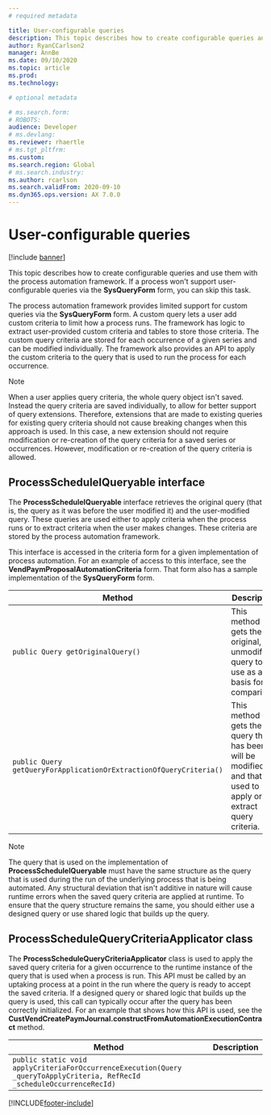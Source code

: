 ```yaml
---
# required metadata

title: User-configurable queries
description: This topic describes how to create configurable queries and use them with the process automation framework.
author: RyanCCarlson2
manager: AnnBe
ms.date: 09/10/2020
ms.topic: article
ms.prod: 
ms.technology: 

# optional metadata

# ms.search.form: 
# ROBOTS: 
audience: Developer
# ms.devlang: 
ms.reviewer: rhaertle
# ms.tgt_pltfrm: 
ms.custom:
ms.search.region: Global
# ms.search.industry: 
ms.author: rcarlson
ms.search.validFrom: 2020-09-10
ms.dyn365.ops.version: AX 7.0.0
---
```


# User-configurable queries

[!include [banner](../includes/banner.md)]

This topic describes how to create configurable queries and use them with the process automation framework. If a process won't support user-configurable queries via the **SysQueryForm** form, you can skip this task.

The process automation framework provides limited support for custom queries via the **SysQueryForm** form. A custom query lets a user add custom criteria to limit how a process runs. The framework has logic to extract user-provided custom criteria and tables to store those criteria. The custom query criteria are stored for each occurrence of a given series and can be modified individually. The framework also provides an API to apply the custom criteria to the query that is used to run the process for each occurrence.

> [!NOTE]
> When a user applies query criteria, the whole query object isn't saved. Instead the query criteria are saved individually, to allow for better support of query extensions. Therefore, extensions that are made to existing queries for existing query criteria should not cause breaking changes when this approach is used. In this case, a new extension should not require modification or re-creation of the query criteria for a saved series or occurrences. However, modification or re-creation of the query criteria is allowed.

## ProcessScheduleIQueryable interface

The **ProcessScheduleIQueryable** interface retrieves the original query (that is, the query as it was before the user modified it) and the user-modified query. These queries are used either to apply criteria when the process runs or to extract criteria when the user makes changes. These criteria are stored by the process automation framework.

This interface is accessed in the criteria form for a given implementation of process automation. For an example of access to this interface, see the **VendPaymProposalAutomationCriteria** form. That form also has a sample implementation of the **SysQueryForm** form.

| Method | Description |
|---|---|
| `public Query getOriginalQuery()` | This method gets the original, unmodified query to use as a basis for comparison. |
| `public Query getQueryForApplicationOrExtractionOfQueryCriteria()` | This method gets the query that has been or will be modified, and that is used to apply or extract query criteria. |

> [!NOTE]
> The query that is used on the implementation of **ProcessScheduleIQueryable** must have the same structure as the query that is used during the run of the underlying process that is being automated. Any structural deviation that isn't additive in nature will cause runtime errors when the saved query criteria are applied at runtime. To ensure that the query structure remains the same, you should either use a designed query or use shared logic that builds up the query.

## ProcessScheduleQueryCriteriaApplicator class

The **ProcessScheduleQueryCriteriaApplicator** class is used to apply the saved query criteria for a given occurrence to the runtime instance of the query that is used when a process is run. This API must be called by an uptaking process at a point in the run where the query is ready to accept the saved criteria. If a designed query or shared logic that builds up the query is used, this call can typically occur after the query has been correctly initialized. For an example that shows how this API is used, see the **CustVendCreatePaymJournal.constructFromAutomationExecutionContract** method.

| Method | Description |
|---|---|
| `public static void applyCriteriaForOccurrenceExecution(Query _queryToApplyCriteria, RefRecId _scheduleOccurrenceRecId)` | |


[!INCLUDE[footer-include](../../../includes/footer-banner.md)]